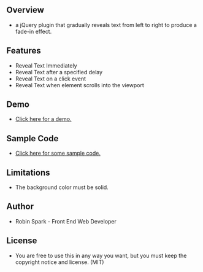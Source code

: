 ## Overview

* a jQuery plugin that gradually reveals text from left to right to produce a fade-in effect.

## Features

* Reveal Text Immediately
* Reveal Text after a specified delay
* Reveal Text on a click event
* Reveal Text when element scrolls into the viewport

## Demo

* [Click here for a demo.](http://erspark2002.bitballoon.com/)

## Sample Code

* [Click here for some sample code.](http://erspark2002.bitballoon.com/examples)

## Limitations

* The background color must be solid.

## Author

* Robin Spark - Front End Web Developer

## License

* You are free to use this in any way you want, but you must keep the copyright notice and license. (MIT)
